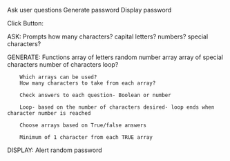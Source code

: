 Ask user questions
Generate password
Display password

Click Button:

ASK:
    Prompts
        how many characters?
        capital letters?
        numbers?
        special characters?
    
GENERATE:
    Functions
        array of letters
        random number array
        array of special characters
        number of characters
        loop?
        
        Which arrays can be used?
        How many characters to take from each array?
       
        Check answers to each question- Boolean or number

        Loop- based on the number of characters desired- loop ends when character number is reached

        Choose arrays based on True/false answers

        Minimum of 1 character from each TRUE array

DISPLAY:
    Alert
        random password
